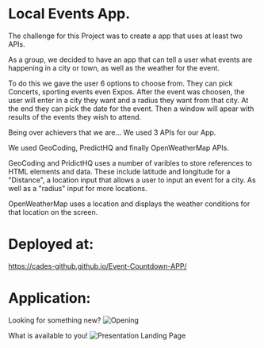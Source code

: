 # Local Events App.

The challenge for this Project was to create a app that uses at least two APIs.

As a group, we decided to have an app that can tell a user what events are happening in a city or town, as well as the weather for the event. 

To do this we gave the user 6 options to choose from. They can pick Concerts, sporting events even Expos. After the event was choosen, the user will enter in a city they want and a radius they want from that city. At the end they can pick the date for the event. Then a window will apear with results of the events they wish to attend.

Being over achievers that we are... We used 3 APIs for our App.

We used GeoCoding, PredictHQ and finally OpenWeatherMap APIs.

GeoCoding and PridictHQ uses a number of varibles to store references to HTML elements and data. These include latitude and longitude for a "Distance", a location input that allows a user to input an event for a city. As well as a "radius" input for more locations.

OpenWeatherMap uses a location and displays the weather conditions for that location on the screen.

# Deployed at:
https://cades-github.github.io/Event-Countdown-APP/

# Application:

Looking for something new?
![Opening](https://github.com/Cades-GitHub/Event-Countdown-APP/assets/46942706/723f2ccd-52ef-46c0-80d2-8d2a5c581056)

What is available to you!
![Presentation Landing Page](https://github.com/Cades-GitHub/Event-Countdown-APP/assets/46942706/a8702f0b-1a85-4a32-bf3e-02c2908b7bb1)



